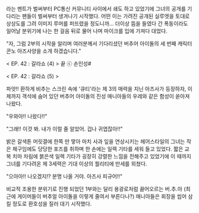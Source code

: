 라는 멘트가 벌써부터 PC통신 커뮤니티 사이에서 쇄도 하고 있었기에 그녀의 공개를 기다리는 팬들이 벌써부터 생겨나기 시작했다. 
어떤 이는 가려진 공개된 실루엣을 토대로 상상도를 그려 이미지 루머를 퍼뜨렸을 정도니까... 
더이상 뜸을 들였다 간 폭동이라도 일어날 분위기에 나는 한 걸음 뒤로 물어 나며 마이크를 입에 가져다 대었다. 

"자, 그럼 2부의 시작을 알리며 여러분께서 기다리셨던 버추어 아이돌의 세 번째 캐릭터 콘노 아즈사양을 소개 하겠습니다."

< EP. 42 : 갈라쇼 (4) > 끝
ⓒ 손인성#

< EP. 42 : 갈라쇼 (5) >

파앗!! 
환하게 비추는 스크린 속에 '큐티'라는 제 3의 매력을 지닌 아즈사가 등장하자, 이제까지 객석에 숨어 있던 버추어 아이돌의 진성 매니아들의 우레와 같은 함성이 쏟아져 나왔다. 

"우와아!! 나왔다!!" 

"그래!! 이것 봐. 내가 이럴 줄 알았어. 겁나 귀엽잖아!!" 

밝은 갈색톤 머릿결에 한쪽 만 땋아 마치 사과 잎을 연상시키는 헤어스타일의 그녀는 작은 체구임에도 당당한 포즈를 취하며 한 손에는 일렉 기타를 세워 들고 있었다. 
짧은 교복 치마 차림에 붉은색 일렉 기타가 굉장히 강렬한 느낌을 전해주고 있었기에 이 때까지 그녀를 기다려온 제 3세력은 기대 이상의 퀄리티에 만세를 외쳤다. 

"으아아!! 나오겠지!? 분명 나올 거야. 아즈사 피규어!!" 

비교적 조용한 분위기로 진행 되었던 1부와는 달리 용광로처럼 끓어오르는 버.추.아 (최근에 게이머들이 버추얼 아이돌을 이렇게 줄여서 부른다나?) 매니아들은 회장을 씹어 삼킬 정도로 환호성을 질러 대기 시작했다. 